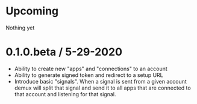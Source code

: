 # Upcoming

Nothing yet

# 0.1.0.beta / 5-29-2020

- Ability to create new "apps" and "connections" to an account
- Ability to generate signed token and redirect to a setup URL
- Introduce basic "signals". When a signal is sent from a given account demux will split that signal and send it to all apps that are connected to that account and listening for that signal.
